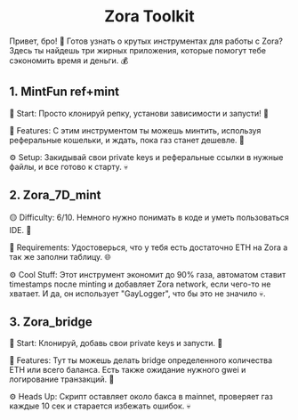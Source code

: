 <h1 align="center">Zora Toolkit</h1>
Привет, бро! 🤙 Готов узнать о крутых инструментах для работы с Zora? Здесь ты найдешь три жирных приложения, которые помогут тебе сэкономить время и деньги. 💰

<h2>1. MintFun ref+mint </h2>
🚀 Start: Просто клонируй репку, установи зависимости и запусти! 🚀

🚨 Features: С этим инструментом ты можешь минтить, используя реферальные кошельки, и ждать, пока газ станет дешевле. 💸

⚙️ Setup: Закидывай свои private keys и реферальные ссылки в нужные файлы, и все готово к старту. 💀

<h2>2. Zora_7D_mint </h2>
🟡 Difficulty: 6/10. Немного нужно понимать в коде и уметь пользоваться IDE. 🧠

🚨 Requirements: Удостоверься, что у тебя есть достаточно ETH на Zora а так же заполни таблицу. 🌐

⚙️ Cool Stuff: Этот инструмент экономит до 90% газа, автоматом ставит timestamps после minting и добавляет Zora network, если чего-то не хватает. И да, он использует "GayLogger", что бы это не значило 💀.

<h2>3. Zora_bridge </h2>
🚀 Start: Клонируй, добавь свои private keys и запусти. 🚀

🚨 Features: Тут ты можешь делать bridge определенного количества ETH или всего баланса. Есть также ожидание нужного gwei и логирование транзакций. 🌉

⚙️ Heads Up: Скрипт оставляет около бакса в mainnet, проверяет газ каждые 10 сек и старается избежать ошибок. 💀

